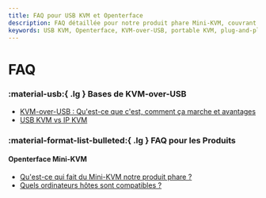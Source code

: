 ```yaml
---
title: FAQ pour USB KVM et Openterface
description: FAQ détaillée pour notre produit phare Mini-KVM, couvrant les spécifications techniques, guides d'utilisation et conseils de dépannage.
keywords: USB KVM, Openterface, KVM-over-USB, portable KVM, plug-and-play KVM, network-free KVM, headless device control, IT solutions, troubleshooting, Openterface products
---
```


# FAQ

### :material-usb:{ .lg } Bases de KVM-over-USB

- [KVM-over-USB : Qu'est-ce que c'est, comment ça marche et avantages](/faq/kvm-over-usb#what-is-kvm-over-usb)
- [USB KVM vs IP KVM](/faq/kvm-over-usb#usb-vs-ip)

### :material-format-list-bulleted:{ .lg } FAQ pour les Produits

#### **Openterface Mini-KVM**

- [Qu'est-ce qui fait du Mini-KVM notre produit phare ?](/product/minikvm/faq#flagship-product)
- [Quels ordinateurs hôtes sont compatibles ?](/product/minikvm/faq#mini-kvm-host-compatibility)
